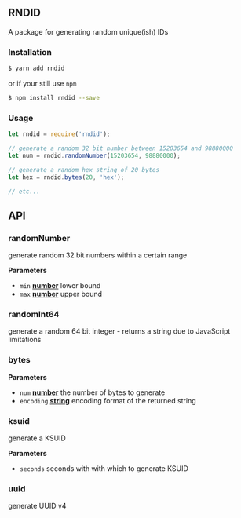 ## RNDID

A package for generating random unique(ish) IDs

### Installation

```bash
$ yarn add rndid
```

or if your still use `npm`

```bash
$ npm install rndid --save
```

### Usage

```javascript
let rndid = require('rndid');

// generate a random 32 bit number between 15203654 and 98880000
let num = rndid.randomNumber(15203654, 98880000);

// generate a random hex string of 20 bytes
let hex = rndid.bytes(20, 'hex');

// etc...
```

## API

<!-- Generated by documentation.js. Update this documentation by updating the source code. -->

### randomNumber

generate random 32 bit numbers within a certain range

**Parameters**

-   `min` **[number](https://developer.mozilla.org/en-US/docs/Web/JavaScript/Reference/Global_Objects/Number)** lower bound
-   `max` **[number](https://developer.mozilla.org/en-US/docs/Web/JavaScript/Reference/Global_Objects/Number)** upper bound

### randomInt64

generate a random 64 bit integer - returns a string due to JavaScript limitations

### bytes

**Parameters**

-   `num` **[number](https://developer.mozilla.org/en-US/docs/Web/JavaScript/Reference/Global_Objects/Number)** the number of bytes to generate
-   `encoding` **[string](https://developer.mozilla.org/en-US/docs/Web/JavaScript/Reference/Global_Objects/String)** encoding format of the returned string

### ksuid

generate a KSUID

**Parameters**

-   `seconds`  seconds with with which to generate KSUID

### uuid

generate UUID v4
